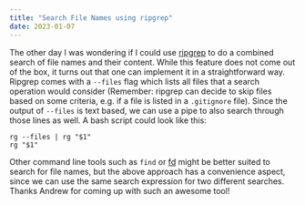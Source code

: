 ```yaml
---
title: "Search File Names using ripgrep"
date: 2023-01-07
---
```


The other day I was wondering if I could use [ripgrep][rg] to do a combined
search of file names and their content. While this feature does not come out of
the box, it turns out that one can implement it in a straightforward way.
Ripgrep comes with a `--files` flag which lists all files that a search
operation would consider (Remember: ripgrep can decide to skip files based on
some criteria, e.g. if a file is listed in a `.gitignore` file). Since the
output of `--files` is text based, we can use a pipe to also search through
those lines as well. A bash script could look like this:

``` shell
rg --files | rg "$1"
rg "$1"
```

Other command line tools such as `find` or [fd][fd] might be better suited to
search for file names, but the above approach has a convenience aspect, since we
can use the same search expression for two different searches. Thanks Andrew for
coming up with such an awesome tool!

[rg]: https://github.com/BurntSushi/ripgrep
[fd]: https://github.com/sharkdp/fd
